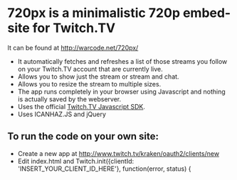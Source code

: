 720px is a minimalistic 720p embed-site for Twitch.TV
==========================
It can be found at http://warcode.net/720px/

* It automatically fetches and refreshes a list of those streams you follow on your Twitch.TV account that are currently live.
* Allows you to show just the stream or stream and chat.
* Allows you to resize the stream to multiple sizes.
* The app runs completely in your browser using Javascript and nothing is actually saved by the webserver.
* Uses the official [Twitch.TV Javascript SDK](https://github.com/justintv/twitch-js-sdk).
* Uses ICANHAZ.JS and jQuery

To run the code on your own site:
-----------
* Create a new app at http://www.twitch.tv/kraken/oauth2/clients/new
* Edit index.html and  Twitch.init({clientId: 'INSERT_YOUR_CLIENT_ID_HERE'}, function(error, status) {
